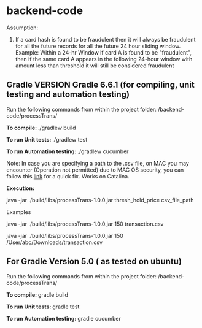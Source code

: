 # backend-code

Assumption:
1. If a card hash is found to be fraudulent then it will always be fraudulent for all the future records for all the future 24 hour sliding window. 
   Example: Within a 24-hr Window if card A is found to be "fraudulent", then if the same card A appears in the following 24-hour window with amount less than    threshold it will still be considered fraudulent
   
## Gradle VERSION Gradle 6.6.1 (for compiling, unit testing and automation testing)

Run the following commands from within the project folder: /backend-code/processTrans/

<b>To compile: </b>
./gradlew build

<b>To run Unit tests: </b>
./gradlew test

<b>To run Automation testing: </b>
./gradlew cucumber


Note: In case you are specifying a path to the .csv file, on MAC you may encounter (Operation not permitted) due to MAC OS security, you can follow this <a href=https://osxdaily.com/2018/10/09/fix-operation-not-permitted-terminal-error-macos/>link</a> for a quick fix. Works on Catalina. 


<b>Execution: </b>

java -jar ./build/libs/processTrans-1.0.0.jar thresh_hold_price csv_file_path

Examples

java -jar ./build/libs/processTrans-1.0.0.jar 150 transaction.csv

java -jar ./build/libs/processTrans-1.0.0.jar 150 /User/abc/Downloads/transaction.csv


## For Gradle Version 5.0 ( as tested on ubuntu) 

Run the following commands from within the project folder: /backend-code/processTrans/

<b>To compile: </b>
gradle build

<b>To run Unit tests: </b>
gradle test

<b>To run Automation testing: </b>
gradle cucumber
   
